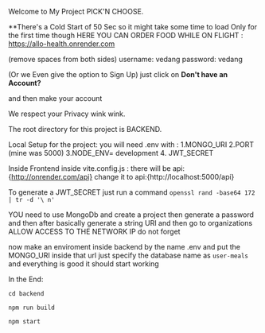 Welcome to My Project PICK'N CHOOSE.

**There's a Cold  Start of 50 Sec so it might take some time to load
Only for the first time though
HERE YOU CAN ORDER FOOD WHILE ON FLIGHT : https://allo-health.onrender.com

(remove spaces from both sides)
username: vedang
password: vedang

(Or we Even give the option to Sign Up)
just click on **Don't have an Account?**

and then make your account 

We respect your Privacy wink wink.

The root directory for this project is BACKEND.

Local Setup for the project:
you will need .env with :
1.MONGO_URI
2.PORT (mine was 5000)
3.NODE_ENV= development
4. JWT_SECRET

Inside Frontend inside vite.config.js : there will be api:{http://onrender.com/api} change it to api:{http://localhost:5000/api}

To generate a JWT_SECRET just run a command `openssl rand -base64 172 | tr -d '\ n' `

YOU need to use MongoDb and create a project then generate a password and then after 
basically generate a string URI and then go to organizations ALLOW ACCESS TO THE NETWORK IP do not forget 

now make an enviroment  inside backend by the name .env and put the MONGO_URI
inside that url just specify the database name as `user-meals` and everything is good it should start working

In the End:

`cd backend`

`npm run build`

`npm start`

